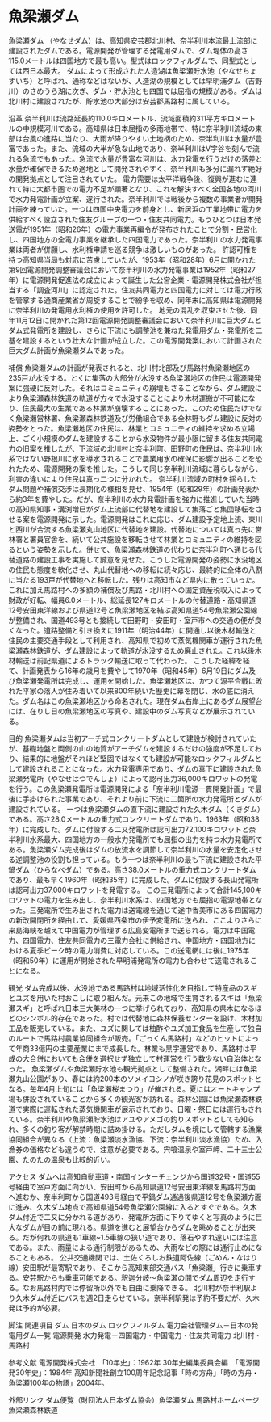 # 魚梁瀬ダム

魚梁瀬ダム （やなせダム）は、高知県安芸郡北川村、奈半利川本流最上流部に建設されたダムである。電源開発が管理する発電用ダムで、ダム堤体の高さ115.0メートルは四国地方で最も高い。型式はロックフィルダムで、同型式としては西日本最大。
ダムによって形成された人造湖は魚梁瀬貯水池（やなせちょすいち）と呼ばれ、通称などはないが、人造湖の規模としては早明浦ダム（吉野川）のさめうら湖に次ぎ、ダム・貯水池とも四国では屈指の規模がある。ダムは北川村に建設されたが、貯水池の大部分は安芸郡馬路村に属している。

沿革
奈半利川は流路延長約110.0キロメートル、流域面積約311平方キロメートルの中規模河川である。高知県は日本屈指の多雨地帯で、特に奈半利川流域の東部は台風の進路に当たり、大雨が降りやすい土地柄のため、奈半利川は水量が豊富であった。また、流域の大半が急な山地であり、奈半利川はV字谷を刻んで流れる急流でもあった。急流で水量が豊富な河川は、水力発電を行うだけの落差と水量が確保できるため適地として開発されやすく、奈半利川も多分に漏れず絶好の開発拠点として注目されていた。
電力需要は太平洋戦争後、復興が進むに連れて特に大都市圏での電力不足が顕著となり、これを解決すべく全国各地の河川で水力発電計画が立案、遂行された。奈半利川では戦後から複数の事業者が開発計画を練っていた。一つは四国中央電力を前身とし、新居浜の工業地帯に電力を供給すべく設立された住友グループの一つ・住友共同電力。もうひとつは日本発送電が1951年（昭和26年）の電力事業再編令が発布されたことで分割・民営化し、四国地方の全電力事業を継承した四国電力であった。奈半利川の水力発電事業は両者が併願し、水利権申請を巡る競争は激しいものがあった。
許認可権を持つ高知県当局も対応に苦慮していたが、1953年（昭和28年）6月に開かれた第9回電源開発調整審議会において奈半利川の水力発電事業は1952年（昭和27年）に電源開発促進法の成立によって誕生した公営企業・電源開発株式会社が担当する「調査河川」に認定された。住友共同電力と四国電力に対しては電力行政を管掌する通商産業省が周旋することで紛争を収め、同年末に高知県は電源開発に奈半利川の発電用水利権の使用を許可した。
地元の混乱を収束させた後、同年11月12日に開かれた第12回電源開発調整審議会において奈半利川に巨大ダムとダム式発電所を建設し、さらに下流にも調整池を兼ねた発電用ダム・発電所を二基を建設するという壮大な計画が成立した。この電源開発案において計画された巨大ダム計画が魚梁瀬ダムであった。

補償
魚梁瀬ダムの計画が発表されると、北川村北部及び馬路村魚梁瀬地区の235戸が水没する。とくに集落の大部分が水没する魚梁瀬地区の住民は電源開発案に強硬に反対した。それはコミュニティの崩壊もさることながら、ダム建設により魚梁瀬森林鉄道の軌道が方々で水没することにより木材運搬が不可能になり、住民最大の生業である林業が崩壊することにあった。このため住民だけでなく魚梁瀬営林署、魚梁瀬森林鉄道及び労働組合である全林野もダム建設に反対の姿勢をとった。魚梁瀬地区の住民は、林業とコミュニティの維持を求める立場上、ごく小規模のダムを建設することから水没物件が最小限に留まる住友共同電力の旧案を推したが、下流域の北川村と奈半利町、田野町の住民は、奈半利川水系ではない野根川に水を導水されることで農業用水の確保に影響が出ることを恐れたため、電源開発の案を推した。こうして同じ奈半利川流域に暮らしながら、利害の違いにより住民は真っ二つに分かれた。
奈半利川流域の町村を揺らしたダム問題や補償交渉は長期化の様相を見せ、1954年（昭和29年）の計画発表から約3年を費やした。だが、奈半利川の水力発電計画を強力に推進していた当時の高知県知事・溝渕増巳がダム上流部に代替地を建設して集落ごと集団移転をさせる案を電源開発に示した。電源開発はこれに応じ、ダム建設予定地上流、東川と西川が合流する魚梁瀬丸山地区に代替地を建設。代替地については真っ先に営林署と署員官舎を、続いて公共施設を移転させて林業とコミュニティの維持を図るという姿勢を示した。併せて、魚梁瀬森林鉄道の代わりに奈半利町へ通じる代替道路の建設工事を実施して誠意を見せた。こうした電源開発の姿勢に水没地区の住民も態度を軟化させ、丸山代替地への移転に続々応じ、最終的に全体の八割に当たる193戸が代替地へと移転した。残りは高知市など県内に散っていった。
これに加え馬路村への多額の補償及び馬路・北川村への固定資産税収入によって財政が好転、幅員6.0メートル、総延長127キロメートルの付替道路・高知県道12号安田東洋線および県道12号と魚梁瀬地区を結ぶ高知県道54号魚梁瀬公園線が整備され、国道493号とも接続して田野町・安田町・室戸市への交通の便が良くなった。道路整備と引き換えに1911年（明治44年）に開通し以後木材輸送と住民の主要交通手段として利用され、高知県で初めて蒸気機関車が運行された魚梁瀬森林鉄道が、ダム建設によって軌道が水没するため廃止された。これ以後木材輸送は前記県道によるトラック輸送に取って代わった。
こうした経緯を経て、計画発表から16年の歳月を費やして1970年（昭和45年）6月19日にダム及び魚梁瀬発電所は完成し、運用を開始した。魚梁瀬地区は、かつて源平合戦に敗れた平家の落人が住み着いて以来800年続いた歴史に幕を閉じ、水の底に消えた。ダム名はこの魚梁瀬地区から命名された。現在ダム右岸上にあるダム展望台には、在りし日の魚梁瀬地区の写真や、建設中のダム写真などが展示されている。

目的
魚梁瀬ダムは当初アーチ式コンクリートダムとして建設が検討されていたが、基礎地盤と両側の山の地質がアーチダムを建設するだけの強度が不足しており、結果的に地盤がそれほど堅固ではなくても建設が可能なロックフィルダムとして建設されることになった。水力発電専用であり、ダムの真下に建設された魚梁瀬発電所（やなせはつでんしょ）によって認可出力36,000キロワットの発電を行う。この魚梁瀬発電所は電源開発による「奈半利川電源一貫開発計画」で最後に手掛けられた事業であり、それより前に下流に二箇所の水力発電所とダムが建設されている。
一つは魚梁瀬ダムの直下流に建設された久木ダム（くきダム）である。高さ28.0メートルの重力式コンクリートダムであり、1963年（昭和38年）に完成した。ダムに付設する二又発電所は認可出力72,100キロワットと奈半利川水系最大、四国地方の一般水力発電所でも屈指の出力を持つ水力発電所である。魚梁瀬ダム完成後はダムの放流水を調節して奈半利川の水量を安定化させる逆調整池の役割も担っている。もう一つは奈半利川の最も下流に建設された平鍋ダム（ひらなべダム）である。高さ38.0メートルの重力式コンクリートダムであり、最も早く1960年（昭和35年）に完成した。ダムに付設する長山発電所は認可出力37,000キロワットを発電する。
この三発電所によって合計145,100キロワットの電力を生み出し、奈半利川水系は、四国地方でも屈指の電源地帯となった。三発電所で生み出された電力は送電線を通じて途中香美市にある四国電力の新改開閉所を経由して、愛媛県西条市の伊予変電所に送られ、ここよりさらに来島海峡を越えて中国電力が管理する広島変電所まで送られる。電力は中国電力、四国電力、住友共同電力の三電力会社に供給され、中国地方・四国地方における夏季ピーク時の電力消費に対応している。この送電網には後に1975年（昭和50年）に運用が開始された早明浦発電所の電力も合わせて送電されることになる。

観光
ダム完成以後、水没地である馬路村は地域活性化を目指して特産品のスギとユズを用いた村おこしに取り組んだ。元来この地域で生育されるスギは「魚梁瀬スギ」と呼ばれ日本三大美林の一つに挙げられており、高知県の県木になるほどのシンボル的存在であった。村では代替地に森林保養センターを設け、木材加工品を販売している。また、ユズに関しては柚酢やユズ加工食品を生産して独自のルートで馬路村農業協同組合が販売。「ごっくん馬路村」などのヒットによって年商33億円の主要産業にまで成長した。林業も黒字運営であり、馬路村は平成の大合併においても合併を選択せず独立して村運営を行う数少ない自治体となった。
魚梁瀬ダムや魚梁瀬貯水池も観光拠点として整備された。湖畔には魚梁瀬丸山公園があり、春には約200本のソメイヨシノが咲き誇り花見のスポットとなる。毎年4月上旬には「魚梁瀬桜まつり」が催される。夏にはオートキャンプ場も併設されていることから多くの観光客が訪れる。森林公園には魚梁瀬森林鉄道で実際に運転された蒸気機関車が展示されており、日曜・祭日には運行もされている。奈半利川や魚梁瀬貯水池はアユやアメゴの釣りスポットとしても知られ、多くの釣り客が解禁時期に詰め掛ける。ただしダムを境にして管轄する漁業協同組合が異なる（上流：魚梁瀬淡水漁協、下流：奈半利川淡水漁協）ため、入漁券の価格なども違うので、注意が必要である。宍喰温泉や室戸岬、二十三士公園、たのたの温泉も比較的近い。

アクセス
ダムへは高知自動車道・南国インターチェンジから国道32号・国道55号経由で室戸方面に向かい、安田町から高知県道12号安田東洋線を馬路村方面へ進むか、奈半利町から国道493号経由で平鍋ダム通過後県道12号を魚梁瀬方面に進み、久木ダム地点で高知県道54号魚梁瀬公園線に入るとすぐである。久木ダム付近で二又に分かれる道があり、発電所方面に下りてゆくと写真のように巨大なダムが目の前に現れる。県道を進むと展望台からダムを眺めることが出来る。だが何れの県道も1車線~1.5車線の狭い道であり、落石やすれ違いには注意である。また、雨量による通行制限があるため、大雨などの際には通行止めになることもある。
公共交通機関では、土佐くろしお鉄道阿佐線（ごめん・なはり線）安田駅が最寄駅であり、そこから高知東部交通バス「魚梁瀬」行きに乗車する。安芸駅からも乗車可能である。釈迦分岐～魚梁瀬の間でダム周辺を走行する。なお馬路村内では停留所以外でも自由に乗降できる。
北川村が奈半利駅より久木ダム付近にバスを週2日走らせている。奈半利駅発は予約不要だが、久木発は予約が必要。

脚注
関連項目
ダム
日本のダム
ロックフィルダム
電力会社管理ダム－日本の発電用ダム一覧
電源開発
水力発電－四国電力・中国電力・住友共同電力
北川村・馬路村

参考文献
電源開発株式会社　「10年史」：1962年
30年史編集委員会編　「電源開発30年史」：1984年
高知新聞社創立100周年記念記事「時の方舟」「時の方舟・魚梁瀬100年の物語」2004年。

外部リンク
ダム便覧（財団法人日本ダム協会）魚梁瀬ダム
馬路村ホームページ
魚梁瀬森林鉄道